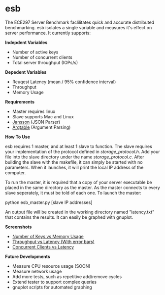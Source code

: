 esb
===

The ECE297 Server Benchmark faclilitates quick and accurate distributed benchmarking. esb isolates a single variable and measures it's effect on server performance. It currently supports: 

**Indepdent Variables**
 - Number of active keys
 - Number of concurrent clients
 - Total server throughput (IOPs/s)

**Depedent Variables**
 - Reuqest Latency (mean / 95% confidence interval)
 - Throughput
 - Memory Usage

**Requirements**
 - Master requires linux
 - Slave supports Mac and Linux
 - [Jansson](http://www.digip.org/jansson/releases/jansson-2.4.tar.gz) (JSON Parser)
 - [Argtable](http://prdownloads.sourceforge.net/argtable/argtable2-13.tar.gz) (Argument Parsing)

**How To Use**

esb requires 1 master, and at least 1 slave to function. The slave requires your implementation of the protocol defined in *storage_protocol.h*. Add your file into the slave directory under the name *storage_protocol.c*. After building the slave with the makefile, it can simply be started with no parameters. When it launches, it will print the local IP address of the computer. 

To run the master, it is required that a copy of your server executable be placed in the same directory as the master. As the master connects to every slave seperately, it must be told of each one. To launch the master:

python esb_master.py [slave IP addresses]

An output file will be created in the working directory named "latency.txt" that contains the results. It can easily be graphed with gnuplot. 


**Screenshots**
 - [Number of Keys vs Memory Usage](http://i.imgur.com/YQoBY.png)
 - [Throughput vs Latency (With error bars)](http://i.imgur.com/LFR6c.png)
 - [Concurrent Clients vs Latency](http://i.imgur.com/fN86U.png)

**Future Developments**
 - Measure CPU resource usage (SOON)
 - Measure network usage
 - Add more tests, such as repetitive add/remove cycles
 - Extend tester to support complex queries
 - gnuplot scripts for automated graphing

